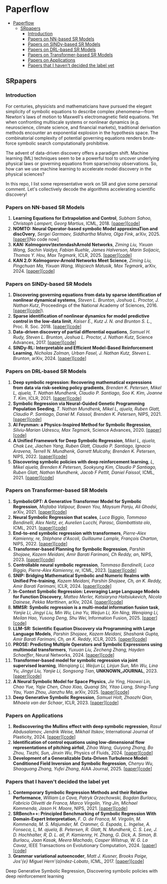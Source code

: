 # Paperflow
- [Paperflow](#paperflow)
  - [SRpapers](#srpapers)
    - [Introduction](#introduction)
    - [Papers on NN-based SR Models](#papers-on-nn-based-sr-models)
    - [Papers on SINDy-based SR Models](#papers-on-sindy-based-sr-models)
    - [Papers on DRL-based SR Models](#papers-on-drl-based-sr-models)
    - [Papers on Transformer-based SR Models](#papers-on-transformer-based-sr-models)
    - [Papers on Applications](#papers-on-applications)
    - [Papers that I haven't decided the label yet](#papers-that-i-havent-decided-the-label-yet)
## SRpapers
### Introduction

For centuries, physicists and mathematicians have pursued the elegant simplicity of symbolic equations to describe complex phenomena—from Newton's laws of motion to Maxwell's electromagnetic field equations. Yet when confronting ​​multiscale systems​ or ​​nonlinear dynamics​ (e.g. neuroscience, climate science, and financial markets), traditional derivation methods encounter an exponential explosion in the hypothesis space. The combinatorial complexity of potential governing equations renders brute-force symbolic search computationally prohibitive. 

The advent of data-driven discovery offers a paradigm shift. Machine learning (ML) techniques seem to be a powerful tool to uncover underlying physical laws or governing equations from sparse/noisy observations. So, how can we use machine learning to accelerate model discovery in the physical sciences?

In this repo, I list some representative work on SR and give some personal comment. Let's collectively decode the algorithms accelerating scientific discovery!

### Papers on NN-based SR Models
1. **Learning Equations for Extrapolation and Control**, *Subham Sahoo, Christoph Lampert, Georg Martius*, ICML, 2018. [[paper](https://proceedings.mlr.press/v80/sahoo18a.html)][[code](https://github.com/martius-lab/EQL)]
2. **NOMTO: Neural Operator-based symbolic Model approximaTion and discOvery**, *Sergei Garmaev, Siddhartha Mishra, Olga Fink*, arXiv, 2025. [[paper](https://arxiv.org/abs/2501.08086)][No code now]
3. **KAN: Kolmogorov\textendashArnold Networks**, *Ziming Liu, Yixuan Wang, Sachin Vaidya, Fabian Ruehle, James Halverson, Marin Soljacic, Thomas Y. Hou, Max Tegmark*, ICLR, 2025. [[paper](https://openreview.net/forum?id=Ozo7qJ5vZi)][[code](https://github.com/KindXiaoming/pykan)]
4. **KAN 2.0: Kolmogorov-Arnold Networks Meet Science**, *Ziming Liu, Pingchuan Ma, Yixuan Wang, Wojciech Matusik, Max Tegmark*, arXiv, 2024. [[paper](https://arxiv.org/abs/2408.10205)][[code](https://github.com/KindXiaoming/pykan)]

### Papers on SINDy-based SR Models
1. **Discovering governing equations from data by sparse identification of nonlinear dynamical systems**, *Steven L. Brunton, Joshua L. Proctor, J. Nathan Kutz*, Proceedings of the National Academy of Sciences, 2016. [[paper](https://www.pnas.org/doi/abs/10.1073/pnas.1517384113)][[code](https://github.com/mjsiers/practice-data-goveqpaper)]\
2. **Sparse identification of nonlinear dynamics for model predictive control in the low-data limit**, *Kaiser E., Kutz J. N. and Brunton S. L.*, Proc. R. Soc. 2018. [[paper](https://royalsocietypublishing.org/doi/full/10.1098/rspa.2018.0335)][[code](https://github.com/eurika-kaiser/SINDY-MPC)]
3. **Data-driven discovery of partial differential equations**, *Samuel H. Rudy, Steven L. Brunton, Joshua L. Proctor, J. Nathan Kutz*, Science Advances, 2017. [[paper](https://www.science.org/doi/abs/10.1126/sciadv.1602614)][[code](https://github.com/snagcliffs/PDE-FIND)]
4. **SINDy-RL: Interpretable and Efficient Model-Based Reinforcement Learning**, *Nicholas Zolman, Urban Fasel, J. Nathan Kutz, Steven L. Brunton*, arXiv, 2024. [[paper](https://arxiv.org/abs/2403.09110)][[code](https://github.com/nzolman/sindy-rl)]

<!-- ### Papers on Autoregression-based SR Models -->
### Papers on DRL-based SR Models
1. **Deep symbolic regression: Recovering mathematical expressions from data via risk-seeking policy gradients**, *Brenden K. Petersen, Mikel L, ajuela, T. Nathan Mundhenk, Claudio P. Santiago, Soo K. Kim, Joanne T. Kim*, ICLR, 2021. [[paper](https://arxiv.org/abs/1912.04871)][[code](https://github.com/TommasoBendinelli/deep-symbolic-regression)]
2.  **Symbolic Regression via Neural-Guided Genetic Programming Population Seeding**, *T. Nathan Mundhenk, Mikel L, ajuela, Ruben Glatt, Claudio P. Santiago, Daniel M. Faissol, Brenden K. Petersen*, NIPS, 2021. [[paper](https://arxiv.org/abs/2111.00053)][[code](https://github.com/dso-org/deep-symbolic-optimization)]
3.  **AI Feynman: a Physics-Inspired Method for Symbolic Regression**, *Silviu-Marian Udrescu, Max Tegmark*, Science Advances, 2020. [[paper](https://arxiv.org/abs/1905.11481)][[code](https://github.com/SJ001/AI-Feynman)]
4.  **A Unified Framework for Deep Symbolic Regression**, *Mikel L, ajuela, Chak Lee, Jiachen Yang, Ruben Glatt, Claudio P. Santiago, Ignacio Aravena, Terrell N. Mundhenk, Garrett Mulcahy, Brenden K. Petersen*, NIPS, 2022. [[paper](https://openreview.net/forum?id=2FNnBhwJsHK)][[code](https://github.com/brendenpetersen/deep-symbolic-optimization)]
5.  **Discovering symbolic policies with deep reinforcement learning**, *L, Mikel ajuela, Brenden K Petersen, Sookyung Kim, Claudio P Santiago, Ruben Glatt, Nathan Mundhenk, Jacob F Pettit, Daniel Faissol*, ICML, 2021. [[paper](https://proceedings.mlr.press/v139/landajuela21a/landajuela21a.pdf)][[code](https://github.com/dso-org/deep-symbolic-optimization)]

### Papers on Transformer-based SR Models
1. **SymbolicGPT: A Generative Transformer Model for Symbolic Regression**, *Mojtaba Valipour, Bowen You, Maysum Panju, Ali Ghodsi*, arXiv, 2021. [[paper](https://arxiv.org/abs/2106.14131)][[code](https://github.com/mojivalipour/symbolicgpt)]
2. **Neural Symbolic Regression that scales**, *Luca Biggio, Tommaso Bendinelli, Alex Neitz, er, Aurelien Lucchi, Parasc, Giambattista olo*, ICML, 2021. [[paper](https://proceedings.mlr.press/v139/biggio21a.html)][[code](https://github.com/SymposiumOrganization/NeuralSymbolicRegressionThatScales)]
3. **End-to-end symbolic regression with transformers**, *Pierre-Alex Kamienny, re, Stéphane d'Ascoli, Guillaume Lample, François Charton*, NIPS, 2022. [[paper](https://dl.acm.org/doi/10.5555/3600270.3601016)][[code](https://github.com/facebookresearch/symbolicregression)]
4. **Transformer-based Planning for Symbolic Regression**, *Parshin Shojaee, Kazem Meidani, Amir Barati Farimani, Ch Reddy, an*, NIPS, 2023. [[paper](https://proceedings.neurips.cc/paper_files/paper/2023/file/8ffb4e3118280a66b192b6f06e0e2596-Paper-Conference.pdf)][[code](https://github.com/deep-symbolic-mathematics/TPSR)]
5. **Controllable neural symbolic regression**, *Tommaso Bendinelli, Luca Biggio, Pierre-Alex Kamienny, re*, ICML, 2023. [[paper](https://dl.acm.org/doi/10.5555/3618408.3618496)][[code](https://github.com/SymposiumOrganization/ControllableNeuralSymbolicRegression)]
6. **SNIP: Bridging Mathematical Symbolic and Numeric Realms with Unified Pre-training**, *Kazem Meidani, Parshin Shojaee, Ch, an K. Reddy, Amir Barati Farimani*, ICLR, 2024. [[paper](https://openreview.net/forum?id=KZSEgJGPxu)][[code](https://github.com/deep-symbolic-mathematics/Multimodal-Math-Pretraining)]
7. **In-Context Symbolic Regression: Leveraging Large Language Models for Function Discovery**, *Matteo Merler, Katsiaryna Haitsiukevich, Nicola Dainese, Pekka Marttinen*, arXiv, 2024. [[paper](http://dx.doi.org/10.18653/v1/2024.acl-srw.49)][[code](https://github.com/merlerm/In-Context-Symbolic-Regression)]
8. **MMSR: Symbolic regression is a multi-modal information fusion task**, *Yanjie Li, Jingyi Liu, Min Wu, Lina Yu, Weijun Li, Xin Ning, Wenqiang Li, Meilan Hao, Yusong Deng, Shu Wei*, Information Fusion, 2025. [[paper](https://www.sciencedirect.com/science/article/pii/S1566253524004597)][[code](https://github.com/1716757342/MMSR)]
9. **LLM-SR: Scientific Equation Discovery via Programming with Large Language Models**, *Parshin Shojaee, Kazem Meidani, Shashank Gupta, Amir Barati Farimani, Ch, an K. Reddy*, ICLR, 2025. [[paper](https://openreview.net/forum?id=m2nmp8P5in)][[code](https://github.com/deep-symbolic-mathematics/LLM-SR)]
10. **PROSE: Predicting Multiple Operators and Symbolic Expressions using multimodal transformers**, *Yuxuan Liu, Zecheng Zhang, Hayden Schaeffer*, Neural Networks, 2024. [[paper](https://www.sciencedirect.com/science/article/pii/S0893608024006312)][[code](https://github.com/felix-lyx/prose)]
11.  **Transformer-based model for symbolic regression via joint supervised learning**, *Wenqiang Li, Weijun Li, Linjun Sun, Min Wu, Lina Yu, Jingyi Liu, Yanjie Li, Songsong Tian*, **UNKNOWN_JOURNAL**, 2023. [[paper](https://openreview.net/forum?id=ULzyv9M1j5)][[code](https://github.com/AILWQ/Joint_Supervised_Learning_for_SR)]
12.  **A Neural Symbolic Model for Space Physics**, *Jie Ying, Haowei Lin, Chao Yue, Yajie Chen, Chao Xiao, Quanqi Shi, Yitao Liang, Shing-Tung Yau, Yuan Zhou, Jianzhu Ma*, arXiv, 2025. [[paper](https://arxiv.org/abs/2503.07994)][[code](https://github.com/Jie0618/PhysicsRegression)]
13.  **Deep Generative Symbolic Regression**, *Samuel Holt, Zhaozhi Qian, Mihaela van der Schaar*, ICLR, 2023. [[paper](https://openreview.net/pdf?id=o7koEEMA1bR)][[code](https://github.com/samholt/DeepGenerativeSymbolicRegression)]

### Papers on Applications
1. **Rediscovering the Mullins effect with deep symbolic regression**, *Rasul Abdusalamov, Jendrik Weise, Mikhail Itskov*, International Journal of Plasticity, 2024. [[paper](https://www.sciencedirect.com/science/article/pii/S0749641924001645)][[code]()]
2. **Identification of control equations using low-dimensional flow representations of pitching airfoil**, *Zihao Wang, Guiyong Zhang, Bo Zhou, Tiezhi, Sun, Jinxin Wu*, Physics of Fluids, 2024. [[paper](https://doi.org/10.1063/5.0205170)][[code]()]
3. **Development of a Generalizable Data-Driven Turbulence Model: Conditioned Field Inversion and Symbolic Regression**, *Chenyu Wu, Shaoguang Zhang, Yufei Zhang*, AIAA Journal, 2025. [[paper](https://doi.org/10.2514/1.J064416)][[code]()]

 
### Papers that I haven't decided the label yet
1. **Contemporary Symbolic Regression Methods and their Relative Performance**, *William La Cava, Patryk Orzechowski, Bogdan Burlacu, Fabricio Olivetti de Franca, Marco Virgolin, Ying Jin, Michael Kommenda, Jason H. Moore*, NIPS, 2021. [[paper](https://openreview.net/forum?id=xVQMrDLyGst)][[code](https://github.com/cavalab/srbench/)]
2. **SRBench++: Principled Benchmarking of Symbolic Regression With Domain-Expert Interpretation**, *F. O. de Franca, M. Virgolin, M. Kommenda, M. S. Majumder, M. Cranmer, G. Espada, L. Ingelse, A. Fonseca, L, M. ajuela, B. Petersen, R. Glatt, N. Mundhenk, C. S. Lee, J. D. Hochhalter, R, D. L. all, P. Kamienny, H. Zhang, G. Dick, A. Simon, B. Burlacu, Jaan Kasak, Meera Machado, Casper Wilstrup, W. G. La Cavaz*, IEEE Transactions on Evolutionary Computation, 2024. [[paper](https://doi.org/10.1109/TEVC.2024.3423681)][[code](https://github.com/cavalab/srbench/tree/Competition2022)]
3. **Grammar variational autoencoder**, *Matt J. Kusner, Brooks Paige, Jos\'{e} Miguel Hern\'{a}ndez-Lobato*, ICML, 2017. [[paper](https://dl.acm.org/doi/pdf/10.5555/3305381.3305582)][[code](https://github.com/mkusner/grammarVAE)]

Deep Generative Symbolic Regression, Discovering symbolic policies with deep reinforcement learning

